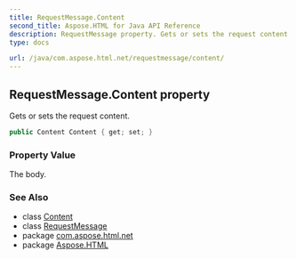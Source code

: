 ```yaml
---
title: RequestMessage.Content
second_title: Aspose.HTML for Java API Reference
description: RequestMessage property. Gets or sets the request content
type: docs

url: /java/com.aspose.html.net/requestmessage/content/
---
```

## RequestMessage.Content property

Gets or sets the request content.

```java
public Content Content { get; set; }
```

### Property Value

The body.

### See Also

* class [Content](../../content/)
* class [RequestMessage](../)
* package [com.aspose.html.net](../../../com.aspose.html.net/)
* package [Aspose.HTML](../../../)

